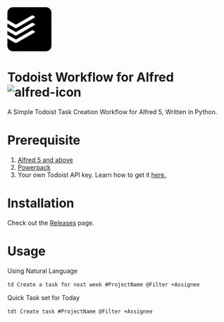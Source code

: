 <img src="icon.png" alt="todoist" width="100"/>

# Todoist Workflow for Alfred <img src="https://www.alfredapp.com/media/logo4@2x.png" alt="alfred-icon" width="30"/>
A Simple Todoist Task Creation Workflow for Alfred 5, Written in Python.

# Prerequisite
1. [Alfred 5 and above](https://www.alfredapp.com)
2. [Powerpack](https://www.alfredapp.com/powerpack/)
3. Your own Todoist API key. Learn how to get it [here.](https://todoist.com/help/articles/find-your-api-token)

# Installation
Check out the [Releases](https://github.com/Mickosis/alfred_todoist/releases) page.

# Usage
Using Natural Language

    td Create a task for next week #ProjectName @Filter +Assignee

Quick Task set for Today

    tdt Create task #ProjectName @Filter +Assignee
